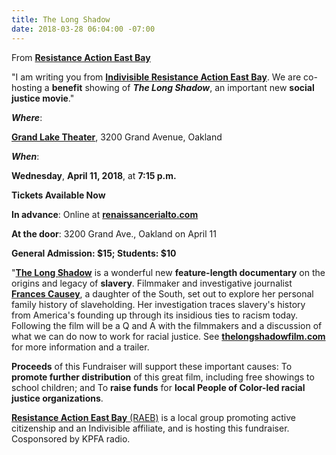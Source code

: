 ```yaml
---
title: The Long Shadow
date: 2018-03-28 06:04:00 -07:00
---
```


From [**Resistance Action East Bay**](https://indivisible-raeb.org/)

"I am writing you from [**Indivisible Resistance Action East Bay**](https://indivisible-raeb.org/). We are co-hosting a **benefit** showing of ***The Long Shadow***, an important new **social justice movie**."

***Where***:
 
**[Grand Lake Theater](http://www.renaissancerialto.com/)**, 
3200 Grand Avenue, Oakland

***When***: 

**Wednesday**, 
**April 11, 2018**, at 
**7:15 p.m.**

**Tickets Available Now**

**In advance**: Online at [**renaissancerialto.com**](http://renaissancerialto.com/)

**At the door**: 
3200 Grand Ave., Oakland on April 11

**General Admission: $15; Students: $10**

"**[The Long Shadow](http://thelongshadowfilm.com/)** is a wonderful new **feature-length documentary** on the origins and legacy of **slavery**.
Filmmaker and investigative journalist **[Frances Causey](http://www.imdb.com/name/nm2809859/)**, a daughter of the South, set out to explore her personal family history of slaveholding. Her investigation traces slavery's history from America's founding up through its insidious ties to racism today. Following the film will be a Q and A with the filmmakers and a discussion of what we can do now to work for racial justice. See [**thelongshadowfilm.com**](http://thelongshadowfilm.com/) for more information and a trailer.

**Proceeds** of this Fundraiser will support these important causes:
To **promote further distribution** of this great film, including free showings to school children; and
To **raise funds** for **local People of Color-led racial justice organizations**.

[**Resistance Action East Bay** (RAEB)](https://indivisible-raeb.org/) is a local group promoting active citizenship and an Indivisible affiliate, and is hosting this fundraiser. Cosponsored by KPFA radio.


